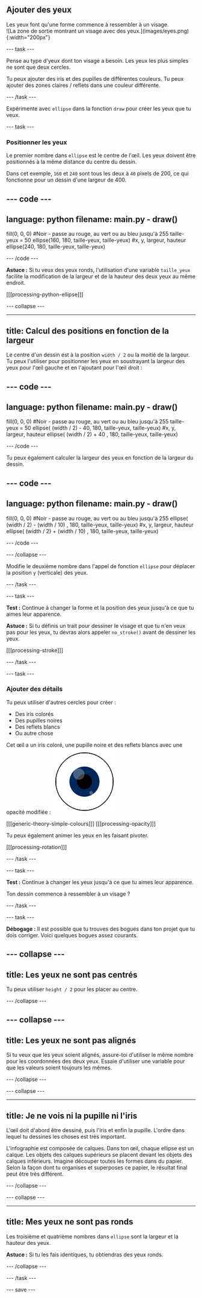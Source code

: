 ## Ajouter des yeux

<div style="display: flex; flex-wrap: wrap">
<div style="flex-basis: 200px; flex-grow: 1; margin-right: 15px;">
Les yeux font qu'une forme commence à ressembler à un visage.
</div>
<div>
![La zone de sortie montrant un visage avec des yeux.](images/eyes.png){:width="200px"}
</div>
</div>

--- task ---

Pense au type d'yeux dont ton visage a besoin. Les yeux les plus simples ne sont que deux cercles.

Tu peux ajouter des iris et des pupilles de différentes couleurs. Tu peux ajouter des zones claires / reflets dans une couleur différente.

--- /task ---

Expérimente avec `ellipse` dans la fonction `draw` pour créer les yeux que tu veux.

--- task ---

### Positionner les yeux

Le premier nombre dans `ellipse` est le centre de l'œil. Les yeux doivent être positionnés à la même distance du centre du dessin.

Dans cet exemple, `160` et `240` sont tous les deux à `40` pixels de 200, ce qui fonctionne pour un dessin d'une largeur de 400.

--- code ---
---
language: python
filename: main.py - draw()
---
  fill(0, 0, 0) #Noir - passe au rouge, au vert ou au bleu jusqu'à 255
  taille-yeux = 50
  ellipse(160, 180, taille-yeux, taille-yeux) #x, y, largeur, hauteur
  ellipse(240, 180, taille-yeux, taille-yeux)

--- /code --- 

**Astuce :** Si tu veux des yeux ronds, l'utilisation d'une variable `taille_yeux` facilite la modification de la largeur et de la hauteur des deux yeux au même endroit.

[[[processing-python-ellipse]]]

--- collapse ---

---
title: Calcul des positions en fonction de la largeur
---

Le centre d'un dessin est à la position `width / 2` ou la moitié de la largeur. Tu peux l'utiliser pour positionner les yeux en soustrayant la largeur des yeux pour l'œil gauche et en l'ajoutant pour l'œil droit :

--- code ---
---
language: python
filename: main.py - draw()
---

  fill(0, 0, 0) #Noir - passe au rouge, au vert ou au bleu jusqu'à 255
  taille-yeux = 50
  ellipse( (width / 2) - 40, 180, taille-yeux, taille-yeux) #x, y, largeur, hauteur
  ellipse( (width / 2) + 40 , 180, taille-yeux, taille-yeux)

--- /code ---

Tu peux également calculer la largeur des yeux en fonction de la largeur du dessin.

--- code ---
---
language: python
filename: main.py - draw()
---

  fill(0, 0, 0) #Noir - passe au rouge, au vert ou au bleu jusqu'à 255
  ellipse( (width / 2) - (width / 10) , 180, taille-yeux, taille-yeux) #x, y, largeur, hauteur
  ellipse( (width / 2) + (width / 10) , 180, taille-yeux, taille-yeux)

--- /code ---

--- /collapse ---

Modifie le deuxième nombre dans l'appel de fonction `ellipse` pour déplacer la position `y` (verticale) des yeux.

--- /task ---

--- task ---

**Test :** Continue à changer la forme et la position des yeux jusqu'à ce que tu aimes leur apparence.

**Astuce :** Si tu définis un trait pour dessiner le visage et que tu n'en veux pas pour les yeux, tu devras alors appeler `no_stroke()` avant de dessiner les yeux.

[[[processing-stroke]]]

--- /task ---

--- task ---

### Ajouter des détails

Tu peux utiliser d'autres cercles pour créer :
+ Des iris colorés
+ Des pupilles noires
+ Des reflets blancs
+ Ou autre chose

Cet œil a un iris coloré, une pupille noire et des reflets blancs avec une opacité modifiée : ![La zone de sortie montrant un œil avec des reflets au-dessus de la pupille et de l'iris.](images/catchlights.png)

[[[generic-theory-simple-colours]]] [[[processing-opacity]]]

Tu peux également animer les yeux en les faisant pivoter.

[[[processing-rotation]]]

--- /task ---

--- task ---

**Test :** Continue à changer les yeux jusqu'à ce que tu aimes leur apparence.

Ton dessin commence à ressembler à un visage ?

--- /task ---

--- task ---

**Débogage :** Il est possible que tu trouves des bogues dans ton projet que tu dois corriger. Voici quelques bogues assez courants.

--- collapse ---
---
title: Les yeux ne sont pas centrés
---

Tu peux utiliser `height / 2` pour les placer au centre.

--- /collapse ---

--- collapse ---
---
title: Les yeux ne sont pas alignés
---

Si tu veux que les yeux soient alignés, assure-toi d'utiliser le même nombre pour les coordonnées des deux yeux. Essaie d'utiliser une variable pour que les valeurs soient toujours les mêmes.

--- /collapse ---

--- collapse ---

---
title: Je ne vois ni la pupille ni l'iris
---

L'œil doit d'abord être dessiné, puis l'iris et enfin la pupille. L'ordre dans lequel tu dessines les choses est très important.

L'infographie est composée de calques. Dans ton œil, chaque ellipse est un calque. Les objets des calques supérieurs se placent devant les objets des calques inférieurs. Imagine découper toutes les formes dans du papier. Selon la façon dont tu organises et superposes ce papier, le résultat final peut être très différent.

--- /collapse ---

--- collapse ---

---
title: Mes yeux ne sont pas ronds
---

Les troisième et quatrième nombres dans `ellipse` sont la largeur et la hauteur des yeux.

**Astuce :** Si tu les fais identiques, tu obtiendras des yeux ronds.

--- /collapse ---


--- /task ---

--- save ---
